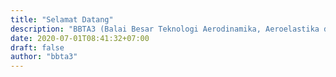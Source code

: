 ```yaml
---
title: "Selamat Datang"
description: "BBTA3 (Balai Besar Teknologi Aerodinamika, Aeroelastika dan Aeroakustika) merupakan satuan kerja dari BPPT yang melayani teknologi aero di Indonesia."
date: 2020-07-01T08:41:32+07:00
draft: false
author: "bbta3"
---
```

